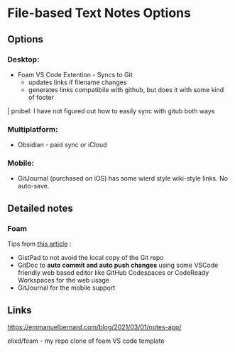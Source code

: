 # File-based Text Notes Options

## Options

### Desktop:

  - Foam VS Code Extention - Syncs to Git
    - updates links if filename changes
    - generates links compatibile with github, but does it with some kind of footer
 
| probel: I have not figured out how to easily sync with gitub both ways

### Multiplatform:

  - Obsidian - paid sync or iCloud

### Mobile:

 - GitJournal (purchased on iOS) has some wierd style wiki-style links. No auto-save.

## Detailed notes

### Foam
Tips from [this article](https://emmanuelbernard.com/blog/2021/03/01/notes-app/) :
- GistPad to not avoid the local copy of the Git repo
- GitDoc to **auto commit and auto push changes** using some VSCode friendly web based editor like GitHub Codespaces or CodeReady Workspaces for the web usage
- GitJournal for the mobile support

## Links
https://emmanuelbernard.com/blog/2021/03/01/notes-app/

elixd/foam - my repo clone of foam VS code template



